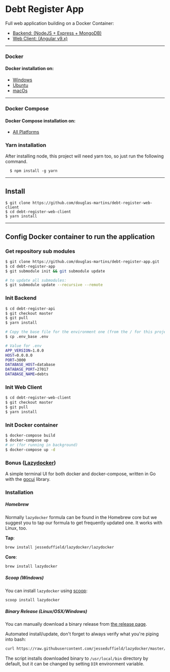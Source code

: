 <img src="https://encrypted-tbn0.gstatic.com/images?q=tbn%3AANd9GcR-LnkQEQ3fRh4n8Y1fWh9wLbdUZnnkoQ13tkwHKwwed8lKgwZ_&usqp=CAU"  alt=""/>
<img src="https://d1q6f0aelx0por.cloudfront.net/product-logos/644d2f15-c5db-4731-a353-ace6235841fa-registry.png"  alt=""/>

# Debt Register App


Full web application building on a Docker Container:
- [Backend: (NodeJS + Express + MongoDB)](https://github.com/douglas-martins/debt-register-api)
- [Web Client: (Angular v9.x)](https://github.com/douglas-martins/debt-register-web-client)

--- 
### Docker
#### Docker installation on:
- [Windows](https://docs.docker.com/docker-for-windows/install/)
- [Ubuntu](https://docs.docker.com/engine/install/ubuntu/)
- [macOs](https://docs.docker.com/docker-for-mac/install/)

--- 
### Docker Compose
#### Docker Compose installation on:
- [All Platforms](https://docs.docker.com/compose/install/)

###
### Yarn installation
  After installing node, this project will need yarn too, so just run the following command.

      $ npm install -g yarn

---

## Install

    $ git clone https://github.com/douglas-martins/debt-register-web-client
    $ cd debt-register-web-client
    $ yarn install

--- 
## Config Docker container to run the application 



### Get repository sub modules 

```bash
$ git clone https://github.com/douglas-martins/debt-register-app.git
$ cd debt-register-app
$ git submodule init && git submodule update

# to update all submodules:
$ git submodule update --recursive --remote
```

### Init Backend

```bash
$ cd debt-register-api
$ git checkout master
$ git pull
$ yarn install

# Copy the base file for the environment one (from the / for this project)
$ cp .env_base .env

# Value for .env
APP_VERSION=1.0.0
HOST=0.0.0.0
PORT=3000
DATABASE_HOST=database
DATABASE_PORT=27017
DATABASE_NAME=debts
```

### Init Web Client

```bash
$ cd debt-register-web-client
$ git checkout master
$ git pull
$ yarn install
```

### Init Docker container

```bash
$ docker-compose build
$ docker-compose up
# or (for running in background)
$ docker-compose up -d
```

### Bonus ([Lazydocker](https://github.com/jesseduffield/lazydocker))
A simple terminal UI for both docker and docker-compose, written in Go with the [gocui](https://github.com/jroimartin/gocui 'gocui') library.
### Installation

##### Homebrew

Normally `lazydocker` formula can be found in the Homebrew core but we suggest you to tap our formula to get frequently updated one. It works with Linux, too.

**Tap**:
```sh
brew install jesseduffield/lazydocker/lazydocker
```

**Core**:
```sh
brew install lazydocker
```

##### Scoop (Windows)

You can install `lazydocker` using [scoop](https://scoop.sh/):

```sh
scoop install lazydocker
```

##### Binary Release (Linux/OSX/Windows)

You can manually download a binary release from [the release page](https://github.com/jesseduffield/lazydocker/releases).

Automated install/update, don't forget to always verify what you're piping into bash:

```sh
curl https://raw.githubusercontent.com/jesseduffield/lazydocker/master/scripts/install_update_linux.sh | bash
```

The script installs downloaded binary to `/usr/local/bin` directory by default, but it can be changed by setting `DIR` environment variable.

